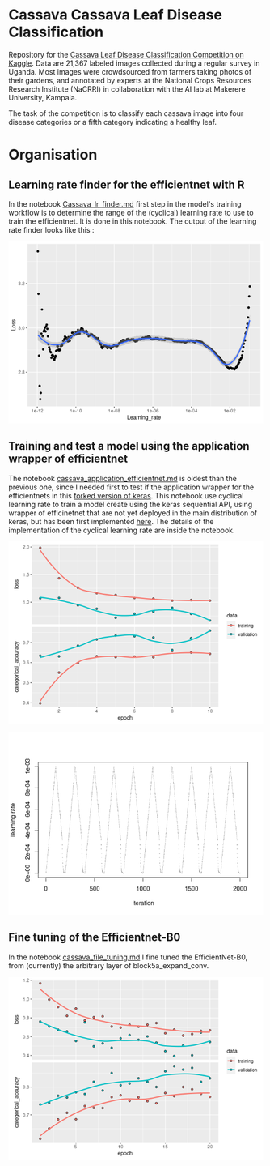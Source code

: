 # Cassava Cassava Leaf Disease Classification


Repository for the [Cassava Leaf Disease Classification Competition on Kaggle](https://www.kaggle.com/c/cassava-leaf-disease-classification).
Data are 21,367 labeled images collected during a regular survey in Uganda. Most images were crowdsourced from farmers taking photos of their gardens, and annotated by experts at the National Crops Resources Research Institute (NaCRRI) in collaboration with the AI lab at Makerere University, Kampala. 

The task of the competition is to classify each cassava image into four disease categories or a fifth category indicating a healthy leaf.

# Organisation

## Learning rate finder for the efficientnet with R

In the notebook [Cassava_lr_finder.md](https://github.com/Cdk29/Cassava/blob/main/Cassava_lr_finder.md) first step in the model's training workflow is to determine
the range of the (cyclical) learning rate to use to train the efficientnet. It is done in this notebook. The output of the learning rate finder looks like this :

![LR_Finder](https://github.com/Cdk29/Cassava/blob/main/Cassava_lr_finder_files/figure-gfm/unnamed-chunk-32-1.png)

## Training and test a model using the application wrapper of efficientnet

The notebook [cassava_application_efficientnet.md](https://github.com/Cdk29/Cassava/blob/main/cassava_application_efficientnet.md) is oldest than the previous one, since I needed first to test if the application wrapper for the efficientnets in this 
[forked version of keras](https://github.com/Cdk29/keras). This notebook use cyclical learning rate to train a model create using the keras sequential API,
using wrapper of efficinetnet that are not yet deployed in the main distribution of keras, but has been first implemented 
[here](https://github.com/rstudio/keras/commit/c406ec55f7bb2864ac58a17f963448810a531c18). The details of the implementation 
of the cyclical learning rate are inside the notebook.

![Training](https://github.com/Cdk29/Cassava/blob/main/cassava_application_efficientnet_files/figure-gfm/unnamed-chunk-36-1.png)

![Learning_rate](https://github.com/Cdk29/Cassava/blob/main/cassava_application_efficientnet_files/figure-gfm/unnamed-chunk-30-2.png)

## Fine tuning of the Efficientnet-B0

In the notebook [cassava_file_tuning.md](https://github.com/Cdk29/Cassava/blob/main/cassava_file_tuning.md) I fine tuned the EfficientNet-B0, from (currently) the arbitrary layer of block5a_expand_conv. 

![Fine_tuning](https://github.com/Cdk29/Cassava/blob/main/cassava_file_tuning_files/figure-gfm/unnamed-chunk-39-1.png)
